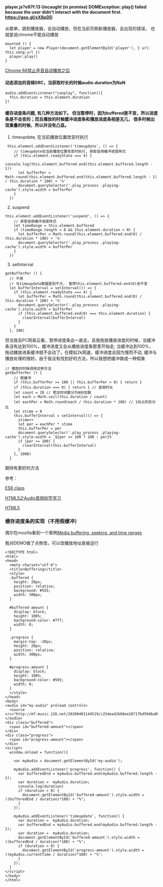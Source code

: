 #### player.js?e97f:13 Uncaught (in promise) DOMException: play() failed because the user didn't interact with the document first. https://goo.gl/xX8pDD

从歌单，跳到播放器，会自动播放，但在当前页刷新播放器，会出现的错误， 也就是说chrome不能自动播放

```
mounted () {
  let player = new Player(document.getElementById('player'), { url: this.song.url })
  player.play()
}
```

[Chrome 66禁止声音自动播放之后](https://juejin.im/post/5af7129bf265da0b8262df4c)

#### 动态添加的音频SRC，当获取时长的时候audio.duration为NaN 

```
audio.addEventListener("canplay", function(){
  this.duration = this.element.duration
})
```

#### 缓存进度条问题, 有几种方法如下。 但当暂停时，因为buffered是不变，所以进度条是不会变的；而且播放的时候缓冲进度条和播放进度条相差无几， 很多时候出现重叠的时候，所以并没有凸显。

1. timeupdate, 在当前播放位置改变时执行

```
 this.element.addEventListener('timeupdate', () => {
    // timeupdate在当前播放位置改变时执行, 获取音频缓冲进度样式
    if (this.element.readyState === 4) {
      console.log(this.element.buffered.end(this.element.buffered.length - 1))
      let bufferPer = Math.round(this.element.buffered.end(this.element.buffered.length - 1) / this.duration * 100) + '%'
      document.querySelector('.play_process .playing-cache').style.width = bufferPer
    }
  })
```

2. suspend

```
this.element.addEventListener('suspend', () => {
    // 获取音频缓冲进度样式
    let timeRange = this.element.buffered
    if (timeRange.length > 0 && this.element.duration > 0) {
      let bufferPer = Math.round(this.element.buffered.end(0) / this.duration * 100) + '%'
      document.querySelector('.play_process .playing-cache').style.width = bufferPer
    }
  })
```

3. setInterval

```
getBufferPer () {
  // 不用
  // 与timeupdate数据差别不大， 暂停this.element.buffered.end(0)会不变
  let bufferInterval = setInterval(() => {
    if (this.element.readyState === 4) {
      let bufferPer = Math.round(this.element.buffered.end(0) / this.duration * 100) + '%'
      document.querySelector('.play_process .playing-cache').style.width = bufferPer
      if (this.element.buffered.end(0) === this.element.duration) {
        clearInterval(bufferInterval)
      }
    }
  }, 100)
```

但当我去PC网易云看，暂停进度条会一直走。且我拖放播放进度的时候，当缓冲条没有达到100%，缓冲进度又会从播放进度条那里开始走; 当缓冲达到100%， 拖动播放进条缓冲就不会动了。在模拟2k网速，缓冲进度会因为慢而不动, 缓冲与播放处理的很好。由于我没有找到好的方法，所以我想把缓冲做成一种假象

```
// 播放的时候调用这种方法
getBufferPer () {
    // 假缓冲
    if (this.bufferPer >= 100 || this.bufferPer > 0) { return }
    if (this.duration === 0) { return } // 音频时长
    let count = 20 // 把总时间数分为N份加载
    let each = Math.ceil(this.duration / count)
    let eachPer = Math.round(each / this.duration * 100) // 1份占的百分比
    let stime = 0
    this.bufferInterval = setInterval(() => {
      stime++
      let per = eachPer * stime
      this.bufferPer = per
      document.querySelector('.play_process .playing-cache').style.width = `${per >= 100 ? 100 : per}%`
      if (per >= 100) {
        clearInterval(this.bufferInterval)
      }
    }, 1000)
  }
```

期待有更好的方法


参考：

[ES6 class](http://caibaojian.com/es6/class.html)

[HTML5之Audio音频标签学习](http://caibaojian.com/html5-audio.html)

[HTML5 <Audio>标签API整理(一)](https://www.cnblogs.com/tianma3798/p/6033108.html)

### 缓存进度条的实现（不用假缓冲）

偶尔在mozilla看到一个案例[Media buffering, seeking, and time ranges](https://developer.mozilla.org/en-US/docs/Web/Guide/Audio_and_video_delivery/buffering_seeking_time_ranges)

我对DEMO做了点修改，可以改播放地址直接运行

```
<!DOCTYPE html>
<html>
<head>
  <meta charset="utf-8">
  <title>Buffering</title>
  <style>
  .buffered { 
    height: 20px; 
    position: relative;
    background: #555;
    width: 300px;
  }

  #buffered-amount {
    display: block;
    height: 100%;
    background-color: #777;
    width: 0;
  }

  .progress { 
    margin-top: -20px;
    height: 20px;  
    position: relative;
    width: 300px;
  }

  #progress-amount {
    display: block;
    height: 100%;
    background-color: #595;
    width: 0;
  }
  </style>
</head>
<body>
<audio id="my-audio" preload controls>
  <source src="http://m7.music.126.net/20200401144519/c254ea42b68ee28717bd59d6a09deaab/ymusic/7ca4/5b3f/cbd7/e6d8f390530d8d99c264f2094a1ad643.mp3">
</audio>
<div class="buffered">
  <span id="buffered-amount"></span>
</div>
<div class="progress">
  <span id="progress-amount"></span>
</div>
<script>
  window.onload = function(){ 

    var myAudio = document.getElementById('my-audio');

    myAudio.addEventListener('progress', function() {
      var bufferedEnd = myAudio.buffered.end(myAudio.buffered.length - 1);
      var duration =  myAudio.duration;
      console.log(duration)
      if (duration > 0) {
        document.getElementById('buffered-amount').style.width = ((bufferedEnd / duration)*100) + "%";
      }
    });

    myAudio.addEventListener('timeupdate', function() {
      var duration =  myAudio.duration;
      var bufferedEnd = myAudio.buffered.end(myAudio.buffered.length - 1);
      var duration =  myAudio.duration;
      document.getElementById('buffered-amount').style.width = ((bufferedEnd / duration)*100) + "%";
      if (duration > 0) {
        document.getElementById('progress-amount').style.width = ((myAudio.currentTime / duration)*100) + "%";
      }
    });
  }
</script>
</body>
</html>
```